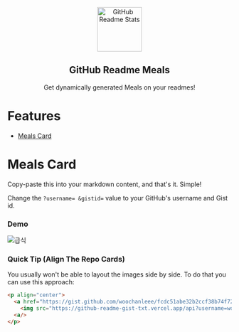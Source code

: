 <p align="center">
 <img width="100px" src="https://res.cloudinary.com/anuraghazra/image/upload/v1594908242/logo_ccswme.svg" align="center" alt="GitHub Readme Stats" />
 <h2 align="center">GitHub Readme Meals</h2>
 <p align="center">Get dynamically generated Meals on your readmes!</p>

# Features

- [Meals Card](#github-stats-card)

# Meals Card

Copy-paste this into your markdown content, and that's it. Simple!

Change the `?username= &gistid=` value to your GitHub's username and Gist id.

### Demo

![급식](https://github-readme-gist-txt.vercel.app/api?username=woochanleee&gistid=fcdc51abe32b2ccf38b74f7229571da2)

### Quick Tip (Align The Repo Cards)

You usually won't be able to layout the images side by side. To do that you can use this approach:

```md
<p align="center">
  <a href="https://gist.github.com/woochanleee/fcdc51abe32b2ccf38b74f7229571da2">
    <img src="https://github-readme-gist-txt.vercel.app/api?username=woochanleee&gistid=fcdc51abe32b2ccf38b74f7229571da2" />
  <a/>
</p>
```
